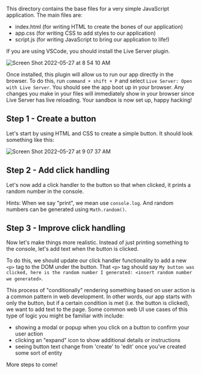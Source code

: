 This directory contains the base files for a very simple JavaScript application. The main files are:
* index.html (for writing HTML to create the bones of our application)
* app.css (for writing CSS to add styles to our application)
* script.js (for writing JavaScript to bring our application to life!)

If you are using VSCode, you should install the Live Server plugin.

![Screen Shot 2022-05-27 at 8 54 10 AM](https://user-images.githubusercontent.com/14914291/170735630-ec222add-3cc8-49fb-92be-f9f08fa91f8c.png)

Once installed, this plugin will allow us to run our app directly in the browser. To do this, run `command + shift + P` and select `Live Server: Open with Live Server`. You should see the app boot up in your browser. Any changes you make in your files will immediately show in your browser since Live Server has live reloading. Your sandbox is now set up, happy hacking!

## Step 1 - Create a button

Let's start by using HTML and CSS to create a simple button. It should look something like this:

![Screen Shot 2022-05-27 at 9 07 37 AM](https://user-images.githubusercontent.com/14914291/170737328-13bf6070-f9f5-4a32-bc06-bf45eafc2577.png)

## Step 2 - Add click handling

Let's now add a click handler to the button so that when clicked, it prints a random number in the console.

Hints: When we say "print", we mean use `console.log`. And random numbers can be generated using `Math.random()`. 

## Step 3 - Improve click handling

Now let's make things more realistic. Instead of just printing something to the console, let's add text when the button is clicked.

To do this, we should update our click handler functionality to add a new `<p>` tag to the DOM under the button. That `<p>` tag should say `My button was clicked, here is the random number I generated: <insert random number we generated>`.

This process of "conditionally" rendering something based on user action is a common pattern in web development. In other words, our app starts with only the button, but if a certain condition is met (i.e. the button is clicked), we want to add text to the page. Some common web UI use cases of this type of logic you might be familiar with include:
* showing a modal or popup when you click on a button to confirm your user action
* clicking an "expand" icon to show additional details or instructions
* seeing button text change from 'create' to 'edit' once you've created some sort of entity

More steps to come!
